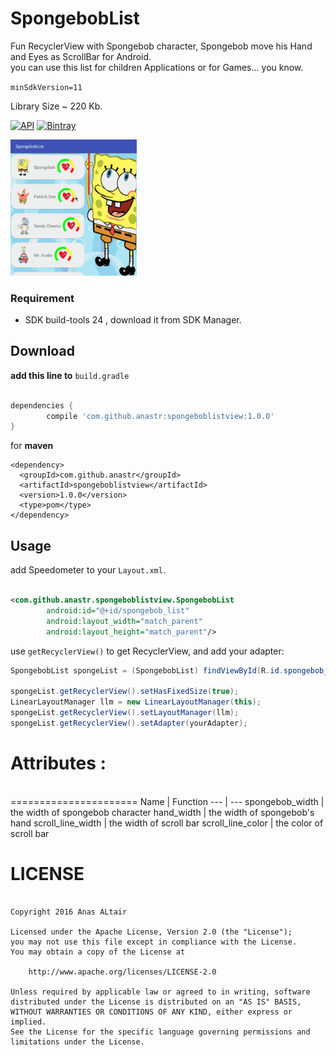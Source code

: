 # SpongebobList
Fun RecyclerView with Spongebob character, Spongebob move his Hand and Eyes as ScrollBar for Android.<br>
you can use this list for children Applications or for Games... you know.

`minSdkVersion=11`

Library Size ~ 220 Kb.

[![API](https://img.shields.io/badge/API-+11-red.svg?style=flat)](#)
[![Bintray](https://img.shields.io/bintray/v/anastr/maven/SpongebobList.svg)](https://bintray.com/anastr/maven/SpongebobList)

<img src="/images/spongebob_list.gif" width="40%" />

### Requirement
* SDK build-tools 24 , download it from SDK Manager.

## Download

**add this line to** `build.gradle`

```gradle

dependencies {
	    compile 'com.github.anastr:spongeboblistview:1.0.0'
}

```

for **maven**

```maven
<dependency>
  <groupId>com.github.anastr</groupId>
  <artifactId>spongeboblistview</artifactId>
  <version>1.0.0</version>
  <type>pom</type>
</dependency>
```

## Usage
add Speedometer to your `Layout.xml`.<br>
```xml

<com.github.anastr.spongeboblistview.SpongebobList
        android:id="@+id/spongebob_list"
        android:layout_width="match_parent"
        android:layout_height="match_parent"/>

```

use `getRecyclerView()` to get RecyclerView, and add your adapter:
```java
SpongebobList spongeList = (SpongebobList) findViewById(R.id.spongebob_list);

spongeList.getRecyclerView().setHasFixedSize(true);
LinearLayoutManager llm = new LinearLayoutManager(this);
spongeList.getRecyclerView().setLayoutManager(llm);
spongeList.getRecyclerView().setAdapter(yourAdapter);
```

# Attributes :
<br>
======================
Name | Function
--- | ---
spongebob_width | the width of spongebob character
hand_width | the width of spongebob's hand
scroll_line_width | the width of scroll bar
scroll_line_color | the color of scroll bar

# LICENSE
```

Copyright 2016 Anas ALtair

Licensed under the Apache License, Version 2.0 (the "License");
you may not use this file except in compliance with the License.
You may obtain a copy of the License at

    http://www.apache.org/licenses/LICENSE-2.0

Unless required by applicable law or agreed to in writing, software
distributed under the License is distributed on an "AS IS" BASIS,
WITHOUT WARRANTIES OR CONDITIONS OF ANY KIND, either express or implied.
See the License for the specific language governing permissions and
limitations under the License.

```
